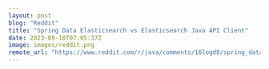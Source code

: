 ```yaml
---
layout: post
blog: "Reddit"
title: "Spring Data Elasticsearch vs Elasticsearch Java API Client"
date: 2023-09-18T07:05:37Z
image: images/reddit.png
remote_url: "https://www.reddit.com/r/java/comments/16logd8/spring_data_elasticsearch_vs_elasticsearch_java/"
---
```

